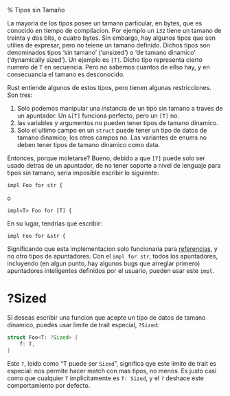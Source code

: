 % Tipos sin Tamaño

La mayoria de los tipos posee un tamano particular, en bytes, que es conocido en tiempo de compilacion. Por ejemplo un `i32` tiene un tamano de treinta y dos bits, o cuatro bytes. Sin embargo, hay algunos tipos que son utilies de expresar, pero no teiene un tamano definido. Dichos tipos son denominados tipos ‘sin tamano’ (‘unsized’) o ‘de tamano dinamico’ (‘dynamically sized’). Un ejemplo es `[T]`. Dicho tipo representa cierto numero de `T` en secuencia. Pero no sabemos cuantos de ellso hay, y en consecuancia el tamano es desconocido.

Rust entiende algunos de estos tipos, pero tienen algunas restricciones. Son tres:

1. Solo podemos manipular una instancia de un tipo sin tamano a traves de un apuntador. Un `&[T]` funciona perfecto, pero un `[T]` no.
2. las variables y argumentos no pueden tener tipos de tamano dinamico.
3. Solo el ultimo campo en un `struct` puede tener un tipo de datos de tamano dinamico; los otros campos no. Las variantes de enums no deben tener tipos de tamano dinamico como data.

Entonces, porque moletarse? Bueno, debido a que `[T]` puede solo ser usado detras de un apuntador, de no tener soporte a nivel de lenguaje para tipos sin tamano, seria imposible escribir lo siguiente:

```rust,ignore
impl Foo for str {
```

o

```rust,ignore
impl<T> Foo for [T] {
```

En su lugar, tendrias que escribir:

```rust,ignore
impl Foo for &str {
```

Significando que esta implementacion solo funcionaria para [referencias][ref], y no otro tipos de apuntadores. Con el `impl for str`, todos los apuntadores, incluyendo (en algun punto, hay algunos bugs que arreglar primero) apuntadores inteligentes definidos por el usuario, pueden usar este `impl`.

[ref]: references-and-borrowing.html

# ?Sized

Si deseas escribir una funcion que acepte un tipo de datos de tamano dinamico, puedes usar  limite de trait especial, `?Sized`:

```rust
struct Foo<T: ?Sized> {
    f: T,
}
```

Este `?`, leido como “T puede ser `Sized`”, significa qye este limite de trait es especial: nos permite hacer match con mas tipos, no menos. Es justo casi como que cualquier `T` implicitamente es `T: Sized`, y el `?` deshace este comportamiento por defecto.
